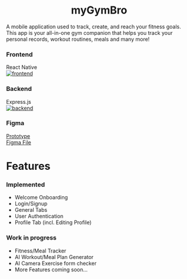 <h1 align="center">
  myGymBro
</h1>

<p>A mobile application used to track, create, and reach your fitness goals. This app is your all-in-one gym companion that helps you track your personal records, workout routines, meals and many more!</p>

### Frontend
React Native
<br>
[![frontend](https://skillicons.dev/icons?i=js,react,tailwind,nodejs)](https://github.com/tandpfun/skill-icons)

### Backend
Express.js
<br>
[![backend](https://skillicons.dev/icons?i=js,express,mongodb,nodejs)](https://github.com/tandpfun/skill-icons)

### Figma
[Prototype](https://www.figma.com/proto/Ax6XkJf6EYVP7Sgsg55u8V/myGymbro?t=xzK24a0DtlFAPTdl-1)
<br>
[Figma File](https://www.figma.com/design/Ax6XkJf6EYVP7Sgsg55u8V/myGymbro?node-id=0-1&t=xzK24a0DtlFAPTdl-1)

# Features

### Implemented

- Welcome Onboarding
- Login/Signup
- General Tabs
- User Authentication
- Profile Tab (incl. Editing Profile)

### Work in progress

- Fitness/Meal Tracker
- AI Workout/Meal Plan Generator
- AI Camera Exercise form checker
- More Features coming soon...
